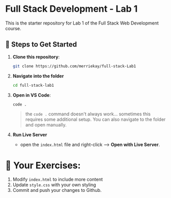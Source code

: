# Full Stack Development - Lab 1

This is the starter repository for Lab 1 of the Full Stack Web Development course. 

## 📌 Steps to Get Started
1. **Clone this repository**:
   ```bash
   git clone https://github.com/merriekay/full-stack-Lab1
   ```
2. **Navigate into the folder**
   ```bash
   cd full-stack-lab1
   ```

3. **Open in VS Code**:
   ```bash
   code .
   ```
   > the `code .` command doesn't always work... sometimes this requires some additional setup. You can also navigate to the folder and open manually.

4. **Run Live Server**
   - open the `index.html` file and right-click --> **Open with Live Server**.

# 💪 Your Exercises:
1. Modify `index.html` to include more content
2. Update `style.css` with your own styling
3. Commit and push your changes to Github.

